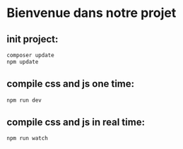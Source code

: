 # Bienvenue dans notre projet

## init project:

```bash
composer update
npm update
```

## compile css and js one time:

```bash
npm run dev
```

## compile css and js in real time:

```bash
npm run watch
```